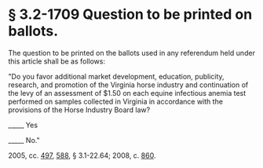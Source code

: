 # § 3.2-1709 Question to be printed on ballots.

<p>The question to be printed on the ballots used in any referendum held under this article shall be as follows:</p><p>"Do you favor additional market development, education, publicity, research, and promotion of the Virginia horse industry and continuation of the levy of an assessment of $1.50 on each equine infectious anemia test performed on samples collected in Virginia in accordance with the provisions of the Horse Industry Board law?</p><p>_____ Yes</p><p>_____ No."</p><p>2005, cc. <a href='http://lis.virginia.gov/cgi-bin/legp604.exe?051+ful+CHAP0497'>497</a>, <a href='http://lis.virginia.gov/cgi-bin/legp604.exe?051+ful+CHAP0588'>588</a>, § 3.1-22.64; 2008, c. <a href='http://lis.virginia.gov/cgi-bin/legp604.exe?081+ful+CHAP0860'>860</a>.</p>